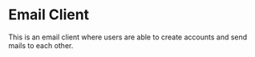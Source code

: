# Email Client
This is an email client where users are able to create accounts and send mails to each other. 
